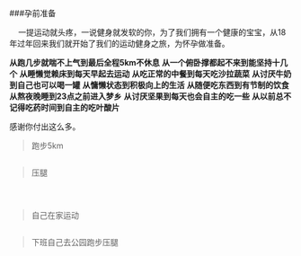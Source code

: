 
###孕前准备

&nbsp;&nbsp;&nbsp;&nbsp;一提运动就头疼，一说健身就发软的你，为了我们拥有一个健康的宝宝，从18年过年回来我们就开始了我们的运动健身之旅，为怀孕做准备。

**从跑几步就喘不上气到最后全程5km不休息**
**从一个俯卧撑都起不来到能坚持十几个**
**从睡懒觉赖床到每天早起去运动**
**从吃正常的中餐到每天吃沙拉蔬菜**
**从讨厌牛奶到自己也可以喝一罐**
**从慵懒状态到积极向上的生活**
**从随便吃东西到有节制的饮食**
**从熬夜晚睡到23点之前进入梦乡**
**从讨厌坚果到每天也会自主的吃一些**
**从以前总不记得吃药时间到自主的吃叶酸片**

感谢你付出这么多。

>跑步5km

<a class="pop-img-box" href="http://localhost:8000/static/article/mz/img/ready_pregenancy/img-6.png"><img src="http://localhost:8000/static/article/mz/img/ready_pregenancy/img-6-thumbnail.png" alt=""></a>

>压腿

<a class="pop-img-box" href="http://localhost:8000/static/article/mz/img/ready_pregenancy/img-5.jpg"><img src="http://localhost:8000/static/article/mz/img/ready_pregenancy/img-5-thumbnail.jpg" alt=""></a>

<a class="pop-img-box" href="http://localhost:8000/static/article/mz/img/ready_pregenancy/img-3.jpg"><img src="http://localhost:8000/static/article/mz/img/ready_pregenancy/img-3-thumbnail.jpg" alt=""></a>

<a class="pop-img-box" href="http://localhost:8000/static/article/mz/img/ready_pregenancy/img-4.jpg"><img src="http://localhost:8000/static/article/mz/img/ready_pregenancy/img-4-thumbnail.jpg" alt=""></a>

>自己在家运动

<a class="pop-img-box" href="http://localhost:8000/static/article/mz/img/ready_pregenancy/img-1.jpg"><img src="http://localhost:8000/static/article/mz/img/ready_pregenancy/img-1-thumbnail.jpg" alt=""></a>

>下班自己去公园跑步压腿

<a class="pop-img-box" href="http://localhost:8000/static/article/mz/img/ready_pregenancy/img-2.jpg"><img src="http://localhost:8000/static/article/mz/img/ready_pregenancy/img-2-thumbnail.jpg" alt=""></a>








